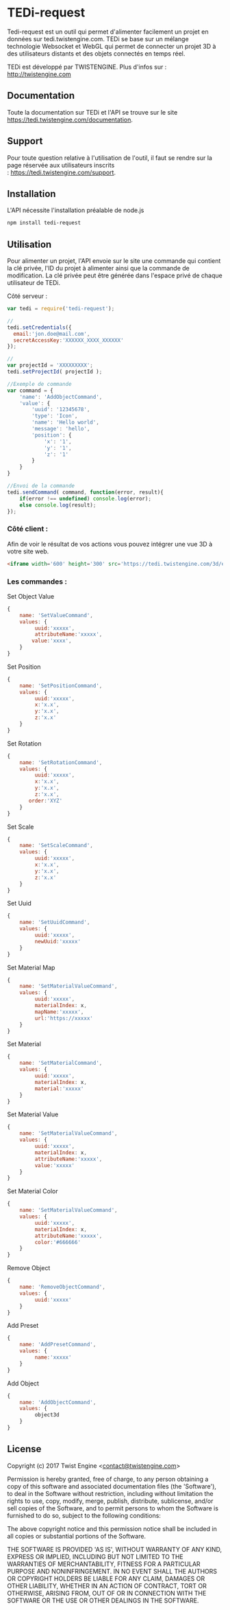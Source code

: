 <h1>TEDi-request</h1>

<p>Tedi-request est un outil qui permet d'alimenter facilement un projet en donn&eacute;es sur tedi.twistengine.com. TEDi se base sur un m&eacute;lange technologie&nbsp;Websocket et WebGL qui permet de connecter un projet 3D &agrave; des utilisateurs distants et des objets connect&eacute;s en temps r&eacute;el.</p>

<p>TEDi est d&eacute;velopp&eacute; par TWISTENGINE. Plus d'infos sur : <a href="http://twistengine.com">http://twistengine.com</a></p>

<h2>Documentation</h2>

<p>Toute la documentation sur TEDi et l'API se trouve sur le site <a href="https://tedi.twistengine.com/documentation">https://tedi.twistengine.com/documentation</a>.</p>

<h2>Support</h2>

<p>Pour toute question relative &agrave; l'utilisation de l'outil, il faut se rendre sur la page r&eacute;serv&eacute;e aux utilisateurs inscrits :&nbsp;<a href="https://tedi.twistengine.com/support">https://tedi.twistengine.com/support</a>.</p>

<h2>Installation</h2>

<p>L'API n&eacute;cessite l'installation pr&eacute;alable de node.js</p>

```bash
npm install tedi-request
```

<h2>Utilisation</h2>

<p>Pour alimenter un projet, l'API envoie sur le site une commande qui contient la cl&eacute; priv&eacute;e, l'ID du projet &agrave; alimenter ainsi que la commande de modification. La cl&eacute; priv&eacute;e peut &ecirc;tre g&eacute;n&eacute;r&eacute;e dans l'espace priv&eacute; de chaque utilisateur de TEDi.&nbsp;</p>

<p>C&ocirc;t&eacute; serveur :</p>

```js
var tedi = require('tedi-request');

//
tedi.setCredentials({
  email:'jon.doe@mail.com',
  secretAccessKey:'XXXXXX_XXXX_XXXXXX'
});

//
var projectId = 'XXXXXXXXX';
tedi.setProjectId( projectId );

//Exemple de commande
var command = {
    'name': 'AddObjectCommand',
    'value': {
        'uuid': '12345678',
        'type': 'Icon',
        'name': 'Hello world',
        'message': 'hello',
        'position': {
            'x': '1',
            'y': '1',
            'z': '1'
        }
    }
}

//Envoi de la commande
tedi.sendCommand( command, function(error, result){       
    if(error !== undefined) console.log(error);
    else console.log(result);
});
```

<h3>C&ocirc;t&eacute; client :</h3>

<p>Afin de voir le r&eacute;sultat de vos actions vous pouvez int&eacute;grer une vue 3D &agrave; votre site web.</p>

```html
<iframe width='600' height='300' src='https://tedi.twistengine.com/3d/embed/YOUR_PROJECT_ID?key=YOUR_PUBLIC_KEY' frameborder='0' allowfullscreen></iframe>
```

<h3>Les commandes&nbsp;:</h3>

<p>Set Object Value</p>

```js
{
    name: 'SetValueCommand',
    values: {
         uuid:'xxxxx',
         attributeName:'xxxxx',
        value:'xxxx',
    }
}
```

<p>Set Position</p>

```js
{
    name: 'SetPositionCommand',
    values: {
         uuid:'xxxxx',
         x:'x.x',
         y:'x.x',
         z:'x.x'
    }
}
```

<p>Set Rotation</p>

```js
{
    name: 'SetRotationCommand',
    values: {
         uuid:'xxxxx',
         x:'x.x',
         y:'x.x',
         z:'x.x', 
       order:'XYZ'
    }
}
```
<p>Set Scale</p>

```js
{
    name: 'SetScaleCommand',
    values: {
         uuid:'xxxxx',
         x:'x.x',
         y:'x.x',
         z:'x.x'
    }
}
```

<p>Set Uuid</p>

```js
{
    name: 'SetUuidCommand',
    values: {
         uuid:'xxxxx',
         newUuid:'xxxxx'
    }
}
```

<p>Set Material Map</p>

```js
{
    name: 'SetMaterialValueCommand',
    values: {
         uuid:'xxxxx',
         materialIndex: x,
         mapName:'xxxxx',
         url:'https://xxxxx'
    }
}
```

<p>Set Material</p>

```js
{
    name: 'SetMaterialCommand',
    values: {
         uuid:'xxxxx',
         materialIndex: x,
         material:'xxxxx'
    }
}
```

<p>Set Material Value</p>

```js
{
    name: 'SetMaterialValueCommand',
    values: {
         uuid:'xxxxx',
         materialIndex: x,
         attributeName:'xxxxx',
         value:'xxxxx'
    }
}
```

<p>Set Material Color</p>

```js
{
    name: 'SetMaterialValueCommand',
    values: {
         uuid:'xxxxx',
         materialIndex: x,
         attributeName:'xxxxx',
         color:'#666666'
    }
}
```

<p>Remove Object</p>

```js
{
    name: 'RemoveObjectCommand',
    values: {
         uuid:'xxxxx'
    }
}
```

<p>Add Preset</p>

```js
{
    name: 'AddPresetCommand',
    values: {
         name:'xxxxx'
    }
}
```

<p>Add Object</p>

```js
{
    name: 'AddObjectCommand',
    values: {
         object3d
    }
}
```

<h2>License</h2>

<p>Copyright (c) 2017&nbsp;Twist Engine &lt;<a href="mailto:contact@twistengine.com">contact@twistengine.com</a>&gt;</p>

<p>Permission is hereby granted, free of charge, to any person obtaining a copy of this software and associated documentation files (the 'Software'), to deal in the Software without restriction, including without limitation the rights to use, copy, modify, merge, publish, distribute, sublicense, and/or sell copies of the Software, and to permit persons to whom the Software is furnished to do so, subject to the following conditions:</p>

<p>The above copyright notice and this permission notice shall be included in all copies or substantial portions of the Software.</p>

<p>THE SOFTWARE IS PROVIDED 'AS IS', WITHOUT WARRANTY OF ANY KIND, EXPRESS OR IMPLIED, INCLUDING BUT NOT LIMITED TO THE WARRANTIES OF MERCHANTABILITY, FITNESS FOR A PARTICULAR PURPOSE AND NONINFRINGEMENT. IN NO EVENT SHALL THE AUTHORS OR COPYRIGHT HOLDERS BE LIABLE FOR ANY CLAIM, DAMAGES OR OTHER LIABILITY, WHETHER IN AN ACTION OF CONTRACT, TORT OR OTHERWISE, ARISING FROM, OUT OF OR IN CONNECTION WITH THE SOFTWARE OR THE USE OR OTHER DEALINGS IN THE SOFTWARE.</p>
